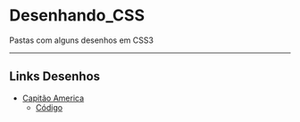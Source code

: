 # Desenhando_CSS

<p>Pastas com alguns desenhos em CSS3</p>

---

## Links Desenhos

- [Capitão America]()
  - [Código]()  
